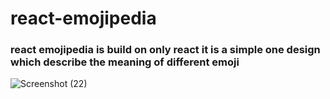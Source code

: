 # react-emojipedia
### react emojipedia is build on only react it is a simple one design which describe the meaning of  different emoji

![Screenshot (22)](https://user-images.githubusercontent.com/60787730/87638647-c17a6300-c761-11ea-9408-69d010436d4f.png)
